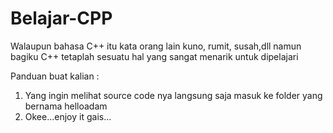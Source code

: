 # Belajar-CPP
Walaupun bahasa C++ itu kata orang lain kuno, rumit, susah,dll namun bagiku C++ tetaplah sesuatu hal yang sangat menarik untuk dipelajari

Panduan buat kalian : 
1. Yang ingin melihat source code nya langsung saja masuk ke folder yang bernama helloadam
2. Okee...enjoy it gais...

